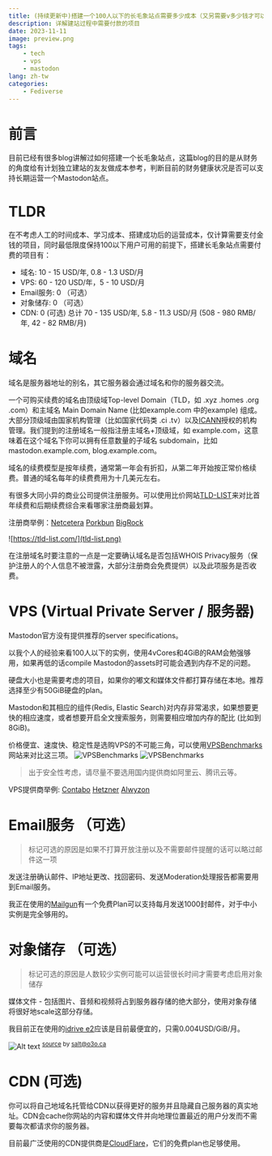 ```yaml
---
title: (持续更新中)搭建一个100人以下的长毛象站点需要多少成本（又另需要v多少钱才可以成为赛博秦始皇
description: 详解建站过程中需要付款的项目
date: 2023-11-11
image: preview.png
tags:
    - tech
    - vps
    - mastodon
lang: zh-tw
categories:
    - Fediverse
---
```

# 前言

目前已经有很多blog讲解过如何搭建一个长毛象站点，这篇blog的目的是从财务的角度给有计划独立建站的友友做成本参考，判断目前的财务健康状况是否可以支持长期运营一个Mastodon站点。

# TLDR

在不考虑人工的时间成本、学习成本、搭建成功后的运营成本，仅计算需要支付金钱的项目，同时最低限度保持100以下用户可用的前提下，搭建长毛象站点需要付费的项目有：
- 域名: 10 - 15 USD/年, 0.8 - 1.3 USD/月
- VPS: 60 - 120 USD/年，5 - 10 USD/月
- Email服务: 0 （可选）
- 对象储存: 0 （可选）
- CDN: 0 (可选)
总计 70 - 135 USD/年, 5.8 - 11.3 USD/月 (508 - 980 RMB/年, 42 - 82 RMB/月)

# 域名

域名是服务器地址的别名，其它服务器会通过域名和你的服务器交流。

一个可购买续费的域名由顶级域Top-level Domain（TLD，如 .xyz .homes .org .com）和主域名 Main Domain Name (比如example.com 中的example) 组成。大部分顶级域由国家机构管理（比如国家代码类 .ci .tv）以及[ICANN](https://en.wikipedia.org/wiki/ICANN)授权的机构管理。我们提到的注册域名一般指注册主域名+顶级域，如 example.com，这意味着在这个域名下你可以拥有任意数量的子域名 subdomain，比如 mastodon.example.com, blog.example.com。

域名的续费模型是按年续费，通常第一年会有折扣，从第二年开始按正常价格续费。普通的域名每年的续费费用为十几美元左右。

有很多大同小异的商业公司提供注册服务。可以使用比价网站[TLD-LIST](https://tld-list.com/)来对比首年续费和后期续费综合来看哪家注册商最划算。

注册商举例：[Netcetera](https://tld-list.com/go/netcetera/com) [Porkbun](https://tld-list.com/go/porkbun/co) [BigRock](https://tld-list.com/go/bigrock/me)

![https://tld-list.com/](tld-list.png)

在注册域名时要注意的一点是一定要确认域名是否包括WHOIS Privacy服务（保护注册人的个人信息不被泄露，大部分注册商会免费提供）以及此项服务是否收费。

# VPS (Virtual Private Server / 服务器)

Mastodon官方没有提供推荐的server specifications。

以我个人的经验来看100人以下的实例，使用4vCores和4GiB的RAM会勉强够用，如果再低的话compile Mastodon的assets时可能会遇到内存不足的问题。

硬盘大小也是需要考虑的项目，如果你的嘟文和媒体文件都打算存储在本地。推荐选择至少有50GiB硬盘的plan。

Mastodon和其相应的组件(Redis, Elastic Search)对内存非常渴求，如果想要更快的相应速度，或者想要开启全文搜索服务，则需要相应增加内存的配比 (比如到8GiB)。

价格便宜、速度快、稳定性是选购VPS的不可能三角，可以使用[VPSBenchmarks](https://www.vpsbenchmarks.com/compare)网站来对比这三项。
![VPSBenchmarks](image.png)
![VPSBenchmarks](image-1.png)

> 出于安全性考虑，请尽量不要选用国内提供商如阿里云、腾讯云等。

VPS提供商举例: [Contabo](https://contabo.com/en/) [Hetzner](https://www.hetzner.com/) [Alwyzon](https://www.alwyzon.com/en)

# Email服务 （可选）

> 标记可选的原因是如果不打算开放注册以及不需要邮件提醒的话可以略过邮件这一项

发送注册确认邮件、IP地址更改、找回密码、发送Moderation处理报告都需要用到Email服务。

我正在使用的[Mailgun](https://www.mailgun.com/)有一个免费Plan可以支持每月发送1000封邮件，对于中小实例是完全够用的。



# 对象储存 （可选）

> 标记可选的原因是人数较少实例可能可以运营很长时间才需要考虑启用对象储存

媒体文件 - 包括图片、音频和视频将占到服务器存储的绝大部分，使用对象存储将很好地scale这部分存储。

我目前正在使用的[idrive e2](https://www.idrive.com/object-storage-e2/)应该是目前最便宜的，只需0.004USD/GiB/月。

![Alt text](54ea8ec7fa3b7ada.png)
<sup>[source](https://o3o.ca/@salt/110745017807441769) by salt@o3o.ca</sup>

# CDN (可选)

你可以将自己地域名托管给CDN以获得更好的服务并且隐藏自己服务器的真实地址。CDN会cache你网站的内容和媒体文件并向地理位置最近的用户分发而不需要每次都请求你的服务器。

目前最广泛使用的CDN提供商是[CloudFlare](https://www.cloudflare.com/)，它们的免费plan也足够使用。